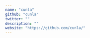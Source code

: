 ```yaml
---
name: "cunla"
github: "cunla"
twitter: ""
description: ""
website: "https://github.com/cunla/"
---
```

